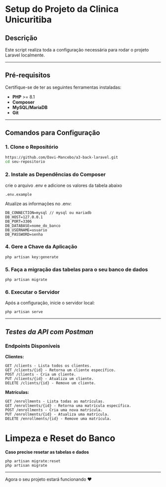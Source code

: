 # **Setup do Projeto da Clinica Unicuritiba**

## **Descrição**
Este script realiza toda a configuração necessária para rodar o projeto Laravel localmente.

---

## **Pré-requisitos**
Certifique-se de ter as seguintes ferramentas instaladas:

- **PHP** >= 8.1
- **Composer**
- **MySQL/MariaDB**
- **Git**

---

## **Comandos para Configuração**

### **1. Clone o Repositório**
```bash
https://github.com/Davi-Mancebo/a3-back-laravel.git
cd seu-repositorio
```
### **2. Instale as Dependências do Composer**
crie o arquivo .env e adicione os valores da tabela abaixo
```
.env.example
```
Atualize as informações no .env:
```
DB_CONNECTION=mysql // mysql ou mariadb
DB_HOST=127.0.0.1
DB_PORT=3306
DB_DATABASE=nome_do_banco
DB_USERNAME=usuario
DB_PASSWORD=senha
```

### **4. Gere a Chave da Aplicação**
```
php artisan key:generate
```
### **5. Faça a migração das tabelas para o seu banco de dados**
```
php artisan migrate
```

### **6. Executar o Servidor**
Após a configuração, inicie o servidor local:
```
php artisan serve
```
---
## ***Testes da API com Postman***
### __Endpoints Disponíveis__
**Clientes:**
```
GET /clients - Lista todos os clientes.
GET /clients/{id} - Retorna um cliente específico.
POST /clients - Cria um cliente.
PUT /clients/{id} - Atualiza um cliente.
DELETE /clients/{id} - Remove um cliente.
```
**Matrículas:**

```
GET /enrollments - Lista todas as matrículas.
GET /enrollments/{id} - Retorna uma matrícula específica.
POST /enrollments - Cria uma nova matrícula.
PUT /enrollments/{id} - Atualiza uma matrícula.
DELETE /enrollments/{id} - Remove uma matrícula.
```

# Limpeza e Reset do Banco
**Caso precise resetar as tabelas e dados**

```
php artisan migrate:reset
php artisan migrate
```
___
Agora o seu projeto estará funcionando ❤
